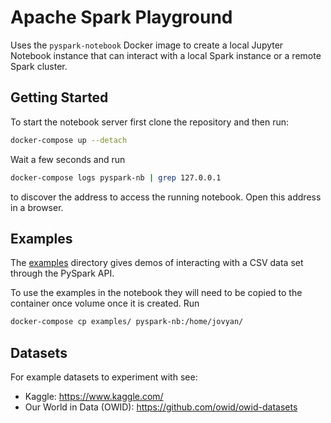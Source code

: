 # Apache Spark Playground

Uses the `pyspark-notebook` Docker image to create a local
Jupyter Notebook instance that can interact with a local Spark instance or
a remote Spark cluster.

## Getting Started

To start the notebook server first clone the repository and then run:

```sh
docker-compose up --detach
```

Wait a few seconds and run

```sh
docker-compose logs pyspark-nb | grep 127.0.0.1
```

to discover the address to access the running notebook. Open this address
in a browser.

## Examples

The [examples](./examples) directory gives demos of interacting
with a CSV data set through the PySpark API.

To use the examples in the notebook they will need to be copied to the container
once volume once it is created. Run

```sh
docker-compose cp examples/ pyspark-nb:/home/jovyan/
```

## Datasets

For example datasets to experiment with see:

- Kaggle: <https://www.kaggle.com/>
- Our World in Data (OWID): <https://github.com/owid/owid-datasets>
